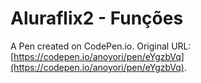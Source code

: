# Aluraflix2 - Funções

A Pen created on CodePen.io. Original URL: [https://codepen.io/anoyori/pen/eYgzbVq](https://codepen.io/anoyori/pen/eYgzbVq).


